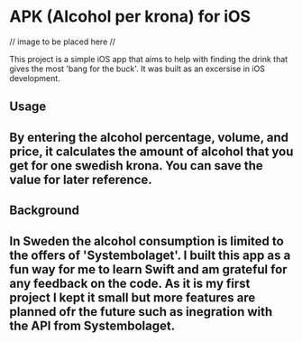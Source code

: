 # APK (Alcohol per krona) for iOS

// image to be placed here // 



This project is a simple iOS app that aims to help with finding the drink that gives the most 'bang for the buck'. It was built as an excersise in iOS development. 

<h2>Usage<h2>

By entering the alcohol percentage, volume, and price, it calculates the amount of alcohol that you get for one swedish krona. You can save the value for later reference. 

<h2>Background<h2>

In Sweden the alcohol consumption is limited to the offers of 'Systembolaget'. I built this app as a fun way for me to learn Swift and am grateful for any feedback on the code. As it is my first project I kept it small but more features are planned ofr the future such as inegration with the API from Systembolaget.


